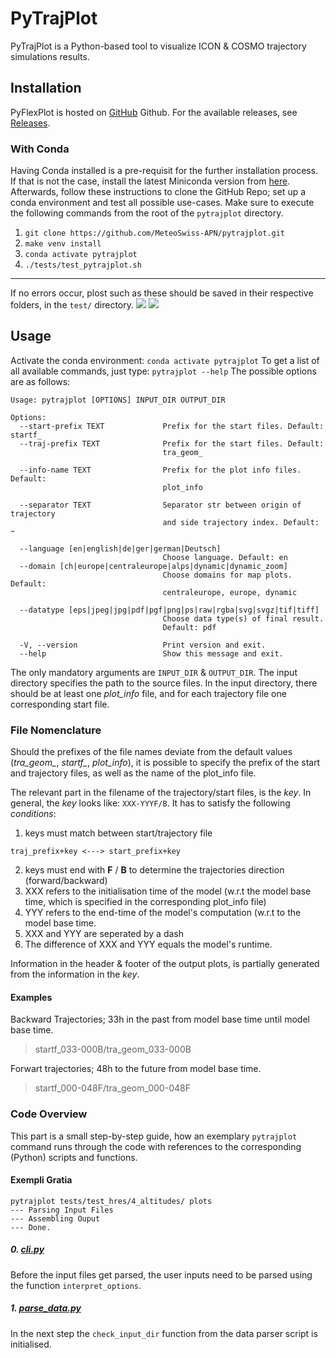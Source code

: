 # PyTrajPlot
PyTrajPlot is a Python-based tool to visualize ICON & COSMO trajectory simulations results.

## Installation
PyFlexPlot is hosted on [GitHub](https://github.com/MeteoSwiss-APN/pytrajplot) Github. For the available releases, see [Releases](https://github.com/MeteoSwiss-APN/pytrajplot/releases).
### With Conda
Having Conda installed is a pre-requisit for the further installation process. If that is not the case, install the latest Miniconda version from [here](https://docs.conda.io/en/latest/miniconda.html). Afterwards, follow these instructions to clone the GitHub Repo; set up a conda environment and test all possible use-cases. Make sure to execute the following commands from the root of the `pytrajplot` directory.

1. `git clone https://github.com/MeteoSwiss-APN/pytrajplot.git`
2. `make venv install`
3. `conda activate pytrajplot`
4. `./tests/test_pytrajplot.sh`

---
If no errors occur, plost such as these should be saved in their respective folders, in the `test/` directory.
![](https://i.imgur.com/Zp4F9Z7.jpg)
![](https://i.imgur.com/4WvLK1x.jpg)


## Usage
Activate the conda environment:
```conda activate pytrajplot```
To get a list of all available commands, just type:
```pytrajplot --help```
The possible options are as follows:
```
Usage: pytrajplot [OPTIONS] INPUT_DIR OUTPUT_DIR

Options:
  --start-prefix TEXT             Prefix for the start files. Default: startf_
  --traj-prefix TEXT              Prefix for the start files. Default:
                                  tra_geom_

  --info-name TEXT                Prefix for the plot info files. Default:
                                  plot_info

  --separator TEXT                Separator str between origin of trajectory
                                  and side trajectory index. Default: ~

  --language [en|english|de|ger|german|Deutsch]
                                  Choose language. Default: en
  --domain [ch|europe|centraleurope|alps|dynamic|dynamic_zoom]
                                  Choose domains for map plots. Default:
                                  centraleurope, europe, dynamic

  --datatype [eps|jpeg|jpg|pdf|pgf|png|ps|raw|rgba|svg|svgz|tif|tiff]
                                  Choose data type(s) of final result.
                                  Default: pdf

  -V, --version                   Print version and exit.
  --help                          Show this message and exit.
```
The only mandatory arguments are `INPUT_DIR` & `OUTPUT_DIR`. The input directory specifies the path to the source files. In the input directory, there should be at least one *plot_info* file, and for each trajectory file one corresponding start file.

### File Nomenclature
Should the prefixes of the file names deviate from the default values (*tra_geom_*, *startf_*, *plot_info*),  it is possible to specify the prefix of the start and trajectory files, as well as the name of the plot_info file.


The relevant part in the filename of the trajectory/start files, is the *key*. In general, the *key* looks like: `XXX-YYYF/B`. It has to satisfy the following *conditions*:

1. keys must match between start/trajectory file
```
traj_prefix+key <---> start_prefix+key
```
2. keys must end with **F** / **B** to determine the trajectories direction (forward/backward)
3. XXX refers to the initialisation time of the model (w.r.t the model base time, which is specified in the corresponding plot_info file)
5. YYY refers to the end-time of the model's computation (w.r.t to the model base time.
6. XXX and YYY are seperated by a dash
7. The difference of XXX and YYY equals the model's runtime.

Information in the header & footer of the output plots, is partially generated from the information in the *key*.

#### Examples
Backward Trajectories; 33h in the past from model base time until model base time.
> startf_033-000B/tra_geom_033-000B

Forwart trajectories; 48h to the future from model base time.
> startf_000-048F/tra_geom_000-048F

### Code Overview

This part is a small step-by-step guide, how an exemplary `pytrajplot` command runs through the code with references to the corresponding (Python) scripts and functions.

#### Exempli Gratia
```
pytrajplot tests/test_hres/4_altitudes/ plots
--- Parsing Input Files
--- Assembling Ouput
--- Done.
```

##### 0. [cli.py](src/pytrajplot/cli.py)
Before the input files get parsed, the user inputs need to be parsed using the function `interpret_options`.

##### 1. [parse_data.py](src/pytrajplot/parse_data.py)
In the next step the `check_input_dir` function from the data parser script is initialised.

#####
